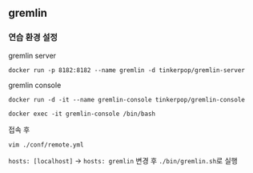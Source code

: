 ## gremlin
### 연습 환경 설정
gremlin server
```shell
docker run -p 8182:8182 --name gremlin -d tinkerpop/gremlin-server 
```
gremlin console
```shell
docker run -d -it --name gremlin-console tinkerpop/gremlin-console        
```
```shell
docker exec -it gremlin-console /bin/bash
```
접속 후 
```shell
vim ./conf/remote.yml
```
`hosts: [localhost]` -> `hosts: gremlin` 변경 후 `./bin/gremlin.sh`로 실행